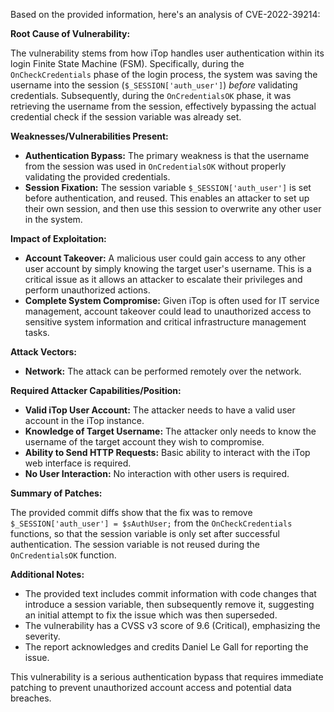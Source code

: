Based on the provided information, here's an analysis of CVE-2022-39214:

**Root Cause of Vulnerability:**

The vulnerability stems from how iTop handles user authentication within its login Finite State Machine (FSM).  Specifically, during the `OnCheckCredentials` phase of the login process, the system was saving the username into the session (`$_SESSION['auth_user']`) *before* validating credentials. Subsequently, during the `OnCredentialsOK` phase, it was retrieving the username from the session, effectively bypassing the actual credential check if the session variable was already set.

**Weaknesses/Vulnerabilities Present:**

*   **Authentication Bypass:** The primary weakness is that the username from the session was used in `OnCredentialsOK` without properly validating the provided credentials.
*  **Session Fixation:** The session variable `$_SESSION['auth_user']` is set before authentication, and reused. This enables an attacker to set up their own session, and then use this session to overwrite any other user in the system.

**Impact of Exploitation:**

*   **Account Takeover:** A malicious user could gain access to any other user account by simply knowing the target user's username. This is a critical issue as it allows an attacker to escalate their privileges and perform unauthorized actions.
*  **Complete System Compromise:** Given iTop is often used for IT service management, account takeover could lead to unauthorized access to sensitive system information and critical infrastructure management tasks.

**Attack Vectors:**

*   **Network:** The attack can be performed remotely over the network.

**Required Attacker Capabilities/Position:**

*   **Valid iTop User Account:** The attacker needs to have a valid user account in the iTop instance.
*   **Knowledge of Target Username:** The attacker only needs to know the username of the target account they wish to compromise.
*   **Ability to Send HTTP Requests:** Basic ability to interact with the iTop web interface is required.
*   **No User Interaction:** No interaction with other users is required.

**Summary of Patches:**

The provided commit diffs show that the fix was to remove `$_SESSION['auth_user'] = $sAuthUser;` from the `OnCheckCredentials` functions, so that the session variable is only set after successful authentication. The session variable is not reused during the `OnCredentialsOK` function.

**Additional Notes:**

*   The provided text includes commit information with code changes that introduce a session variable, then subsequently remove it, suggesting an initial attempt to fix the issue which was then superseded.
*   The vulnerability has a CVSS v3 score of 9.6 (Critical), emphasizing the severity.
*  The report acknowledges and credits Daniel Le Gall for reporting the issue.

This vulnerability is a serious authentication bypass that requires immediate patching to prevent unauthorized account access and potential data breaches.